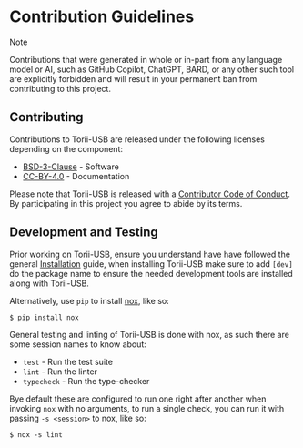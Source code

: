 # Contribution Guidelines

> [!NOTE]
> Contributions that were generated in whole or in-part from any
> language model or AI, such as GitHub Copilot, ChatGPT, BARD, or any other such tool
> are explicitly forbidden and will result in your permanent ban from contributing
> to this project.

## Contributing

Contributions to Torii-USB are released under the following licenses depending on the component:

* [BSD-3-Clause] - Software
* [CC-BY-4.0] - Documentation

Please note that Torii-USB is released with a [Contributor Code of Conduct]. By participating in this project you agree to abide by its terms.

## Development and Testing

Prior working on Torii-USB, ensure you understand have have followed the general [Installation] guide, when installing Torii-USB make sure to add `[dev]` do the package name to ensure the needed development tools are installed along with Torii-USB.

Alternatively, use `pip` to install [nox], like so:

```
$ pip install nox
```

General testing and linting of Torii-USB is done with nox, as such there are some session names to know about:

* `test` - Run the test suite
* `lint` - Run the linter
* `typecheck` - Run the type-checker

Bye default these are configured to run one right after another when invoking `nox` with no arguments, to run a single check, you can run it with passing `-s <session>` to nox, like so:

```
$ nox -s lint
```

[BSD-3-Clause]: ./LICENSE
[CC-BY-4.0]: ./LICENSE.docs
[Contributor Code of Conduct]: ./CODE_OF_CONDUCT.md
[Installation]: https://torii-usb.shmdn.link/install.html
[nox]: https://nox.thea.codes/

